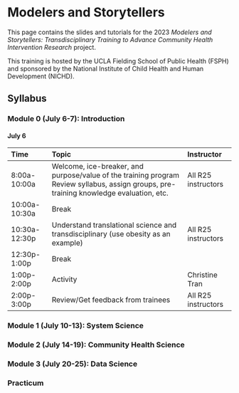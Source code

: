 # Modelers and Storytellers

This page contains the slides and tutorials for the 2023 *Modelers and Storytellers: Transdisciplinary Training to Advance Community Health Intervention Research* project.

This training is hosted by the UCLA Fielding School of Public Health (FSPH) and sponsored by the National Institute of Child Health and Human Development (NICHD).

## Syllabus

### Module 0 (July 6-7): Introduction

#### July 6

| Time          | Topic                                                                                                                                   | Instructor          |
|:----------------------|:------------------------|:------------------------|
| 8:00a-10:00a  | Welcome, ice-breaker, and purpose/value of the training program Review syllabus, assign groups, pre-training knowledge evaluation, etc. | All R25 instructors |
| 10:00a-10:30a | Break                                                                                                                                   |                     |
| 10:30a-12:30p | Understand translational science and transdisciplinary (use obesity as an example)                                                      | All R25 instructors |
| 12:30p-1:00p  | Break                                                                                                                                   |                     |
| 1:00p-2:00p   | Activity                                                                                                                                | Christine Tran      |
| 2:00p-3:00p   | Review/Get feedback from trainees                                                                                                       | All R25 instructors |

### Module 1 (July 10-13): System Science

### Module 2 (July 14-19): Community Health Science

### Module 3 (July 20-25): Data Science

### Practicum

